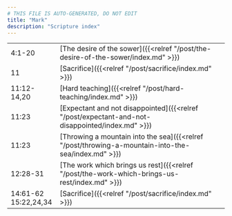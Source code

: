 ```yaml
---
# THIS FILE IS AUTO-GENERATED, DO NOT EDIT
title: "Mark"
description: "Scripture index"
---
```


|  |  |
| --- | --- |
| 4:1-20 | [The desire of the sower]({{<relref "/post/the-desire-of-the-sower/index.md" >}}) |
| 11 | [Sacrifice]({{<relref "/post/sacrifice/index.md" >}}) |
| 11:12-14,20 | [Hard teaching]({{<relref "/post/hard-teaching/index.md" >}}) |
| 11:23 | [Expectant and not disappointed]({{<relref "/post/expectant-and-not-disappointed/index.md" >}}) |
| 11:23 | [Throwing a mountain into the sea]({{<relref "/post/throwing-a-mountain-into-the-sea/index.md" >}}) |
| 12:28-31 | [The work which brings us rest]({{<relref "/post/the-work-which-brings-us-rest/index.md" >}}) |
| 14:61-62 <br/> 15:22,24,34 | [Sacrifice]({{<relref "/post/sacrifice/index.md" >}}) |
